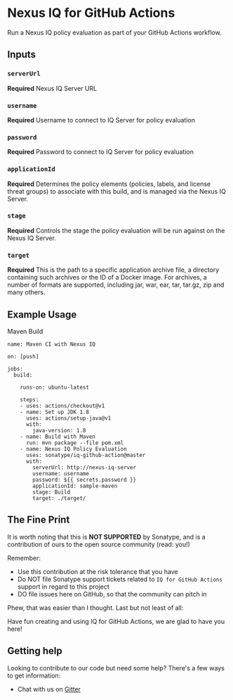 # Nexus IQ for GitHub Actions

Run a Nexus IQ policy evaluation as part of your GitHub Actions workflow.

## Inputs

### `serverUrl`

**Required** Nexus IQ Server URL

### `username`

**Required** Username to connect to IQ Server for policy evaluation

### `password`

**Required** Password to connect to IQ Server for policy evaluation

### `applicationId`

**Required** Determines the policy elements (policies, labels, and license threat groups) to associate with this build, and is managed via the Nexus IQ Server.

### `stage`

**Required** Controls the stage the policy evaluation will be run against on the Nexus IQ Server.

### `target`

**Required** This is the path to a specific application archive file, a directory containing such archives or the ID of a Docker image. For archives, a number of formats are supported, including jar, war, ear, tar, tar.gz, zip and many others.

## Example Usage

Maven Build

```
name: Maven CI with Nexus IQ

on: [push]

jobs:
  build:

    runs-on: ubuntu-latest

    steps:
    - uses: actions/checkout@v1
    - name: Set up JDK 1.8
      uses: actions/setup-java@v1
      with:
        java-version: 1.8
    - name: Build with Maven
      run: mvn package --file pom.xml
    - name: Nexus IQ Policy Evaluation
      uses: sonatype/iq-github-action@master
      with:
        serverUrl: http://nexus-iq-server
        username: username
        password: ${{ secrets.password }}
        applicationId: sample-maven
        stage: Build
        target: ./target/
```

## The Fine Print

It is worth noting that this is **NOT SUPPORTED** by Sonatype, and is a contribution of ours
to the open source community (read: you!)

Remember:

* Use this contribution at the risk tolerance that you have
* Do NOT file Sonatype support tickets related to `IQ for GitHub Actions` support in regard to this project
* DO file issues here on GitHub, so that the community can pitch in

Phew, that was easier than I thought. Last but not least of all:

Have fun creating and using IQ for GitHub Actions, we are glad to have you here!

## Getting help

Looking to contribute to our code but need some help? There's a few ways to get information:

* Chat with us on [Gitter](https://gitter.im/sonatype/nexus-developers)
